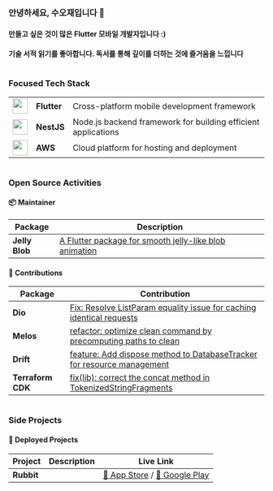 ### 안녕하세요, 수오재입니다 👋

#### 만들고 싶은 것이 많은 **Flutter 모바일 개발자**입니다 :) <br/>

#### 기술 서적 읽기를 좋아합니다. 독서를 통해 깊이를 더하는 것에 즐거움을 느낍니다 <br/>

#

<h3>Focused Tech Stack</h3>
<table>
  <tr>
    <td><img src="https://img.icons8.com/color/48/000000/flutter.png" width="30" height="30" /></td>
    <td><b>Flutter</b></td>
    <td>Cross-platform mobile development framework</td>
  </tr>
  <tr>
    <td><img src="https://img.icons8.com/color/48/000000/nestjs.png" width="30" height="30" /></td>
    <td><b>NestJS</b></td>
    <td>Node.js backend framework for building efficient applications</td>
  </tr>
  <tr>
    <td><img src="https://img.icons8.com/color/48/000000/amazon-web-services.png" width="30" height="30" /></td>
    <td><b>AWS</b></td>
    <td>Cloud platform for hosting and deployment</td>
  </tr>
</table>

#

### Open Source Activities 

#### 📦 Maintainer

| Package       | Description |
|--------------|-------------|
| **Jelly Blob** | [A Flutter package for smooth jelly-like blob animation]() |


#### 🌟 Contributions

| Package        | Contribution |
|---------------|-------------|
| **Dio**       | [Fix: Resolve ListParam equality issue for caching identical requests](https://github.com/cfug/dio/pull/2366) |
| **Melos**     | [refactor: optimize clean command by precomputing paths to clean](https://github.com/invertase/melos/pull/855) |
| **Drift**     | [feature: Add dispose method to DatabaseTracker for resource management](https://github.com/simolus3/drift/pull/3420) |
| **Terraform CDK** | [fix(lib): correct the concat method in TokenizedStringFragments](https://github.com/hashicorp/terraform-cdk/pull/3772) |

#

### Side Projects

#### 📱 Deployed Projects

| Project       | Description | Live Link |
|--------------|-------------|-----------|
| **Rubbit** |  | [🍎 App Store]() / [🤖 Google Play]() |
